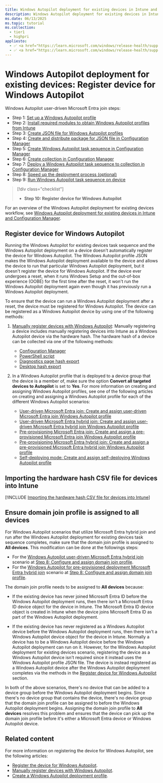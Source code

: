 ```yaml
---
title: Windows Autopilot deployment for existing devices in Intune and Configuration Manager - Step 10 of 10 - Register device for Windows Autopilot
description: Windows Autopilot deployment for existing devices in Intune and Configuration Manager - Step 10 of 10 - Register device for Windows Autopilot.
ms.date: 06/13/2025
ms.topic: tutorial
ms.collection:
  - tier1
  - highpri
appliesto:
  - ✅ <a href="https://learn.microsoft.com/windows/release-health/supported-versions-windows-client" target="_blank">Windows 11</a>
  - ✅ <a href="https://learn.microsoft.com/windows/release-health/supported-versions-windows-client" target="_blank">Windows 10</a>
---
```


# Windows Autopilot deployment for existing devices: Register device for Windows Autopilot

Windows Autopilot user-driven Microsoft Entra join steps:

- Step 1: [Set up a Windows Autopilot profile](setup-autopilot-profile.md)
- Step 2: [Install required modules to obtain Windows Autopilot profiles from Intune](install-modules.md)
- Step 3: [Create JSON file for Windows Autopilot profiles](create-json-file.md)
- Step 4: [Create and distribute package for JSON file in Configuration Manager](create-json-package.md)
- Step 5: [Create Windows Autopilot task sequence in Configuration Manager](create-autopilot-task-sequence.md)
- Step 6: [Create collection in Configuration Manager](create-collection.md)
- Step 7: [Deploy a Windows Autopilot task sequence to collection in Configuration Manager](deploy-autopilot-task-sequence.md)
- Step 8: [Speed up the deployment process (optional)](speed-up-deployment.md)
- Step 9: [Run Windows Autopilot task sequence on device](run-autopilot-task-sequence.md)

> [!div class="checklist"]
>
> - **Step 10: Register device for Windows Autopilot**

For an overview of the Windows Autopilot deployment for existing devices workflow, see [Windows Autopilot deployment for existing devices in Intune and Configuration Manager](existing-devices-workflow.md#workflow).

## Register device for Windows Autopilot

Running the Windows Autopilot for existing devices task sequence and the Windows Autopilot deployment on a device doesn't automatically register the device for Windows Autopilot. The Windows Autopilot profile JSON makes the Windows Autopilot deployment available to the device and allows the device to run that particular Windows Autopilot deployment, but it doesn't register the device for Windows Autopilot. If the device ever undergoes a reset, when it runs Windows Setup and the out-of-box experience (OOBE) for the first time after the reset, it won't run the Windows Autopilot deployment again even though it has previously run a Windows Autopilot deployment.

To ensure that the device can run a Windows Autopilot deployment after a reset, the device must be registered for Windows Autopilot. The device can be registered as a Windows Autopilot device by using one of the following methods:

1. [Manually register devices with Windows Autopilot](../../add-devices.md): Manually registering a device includes manually registering devices into Intune as a Windows Autopilot device via the hardware hash. The hardware hash of a device can be collected via one of the following methods:

   - [Configuration Manager](/mem/configmgr/comanage/how-to-prepare-Win10#windows-autopilot)
   - [PowerShell script](../../add-devices.md#powershell)
   - [Diagnostics page hash export](../../add-devices.md#diagnostics-page-hash-export)
   - [Desktop hash export](../../add-devices.md#desktop-hash-export)

1. In a Windows Autopilot profile that is deployed to a device group that the device is a member of, make sure the option **Convert all targeted devices to Autopilot** is set to **Yes**. For more information on creating and assigning Windows Autopilot profiles, see one of the following articles on creating and assigning a Windows Autopilot profile for each of the different Windows Autopilot scenarios:

   - [User-driven Microsoft Entra join: Create and assign user-driven Microsoft Entra join Windows Autopilot profile](../user-driven/azure-ad-join-autopilot-profile.md)
   - [User-driven Microsoft Entra hybrid join: Create and assign user-driven Microsoft Entra hybrid join Windows Autopilot profile](../user-driven/hybrid-azure-ad-join-autopilot-profile.md)
   - [Pre-provisioning Microsoft Entra join: Create and assign a pre-provisioned Microsoft Entra join Windows Autopilot profile](../pre-provisioning/azure-ad-join-autopilot-profile.md)
   - [Pre-provisioning Microsoft Entra hybrid join: Create and assign a pre-provisioned Microsoft Entra hybrid join Windows Autopilot profile](../pre-provisioning/hybrid-azure-ad-join-autopilot-profile.md)
   - [Self-deploying mode: Create and assign self-deploying Windows Autopilot profile](../self-deploying/self-deploying-autopilot-profile.md)

## Importing the hardware hash CSV file for devices into Intune

[!INCLUDE [Importing the hardware hash CSV file for devices into Intune](../includes/import-hardware-hash.md)]

## Ensure domain join profile is assigned to all devices

For Windows Autopilot scenarios that utilize Microsoft Entra hybrid join and run after the Windows Autopilot deployment for existing devices task sequence completes, make sure that the domain join profile is assigned to **All devices**. This modification can be done at the followings steps:

- For the [Windows Autopilot user-driven Microsoft Entra hybrid join](../user-driven/hybrid-azure-ad-join-workflow.md) scenario at [Step 8: Configure and assign domain join profile](../user-driven/hybrid-azure-ad-join-domain-join-profile.md).
- For the [Windows Autopilot for pre-provisioned deployment Microsoft Entra hybrid join](../pre-provisioning/hybrid-azure-ad-join-workflow.md) scenario at [Step 8: Configure and assign domain join profile](../pre-provisioning/hybrid-azure-ad-join-domain-join-profile.md).

 The domain join profile needs to be assigned to **All devices** because:

- If the existing device has never joined Microsoft Entra ID before the Windows Autopilot deployment runs, then there isn't a Microsoft Entra ID device object for the device in Intune. The Microsoft Entra ID device object is created in Intune when the device joins Microsoft Entra ID as part of the Windows Autopilot deployment.

- If the existing device has never registered as a Windows Autopilot device before the Windows Autopilot deployment runs, then there isn't a Windows Autopilot device object for the device in Intune. Normally a device has to be a Windows Autopilot device before the Windows Autopilot deployment can run on it. However, for the Windows Autopilot deployment for existing devices scenario, registering the device as a Windows Autopilot device isn't required since it instead uses the Windows Autopilot profile JSON file. The device is instead registered as a Windows Autopilot device after the Windows Autopilot deployment completes via the methods in the [Register device for Windows Autopilot](#register-device-for-windows-autopilot) section.

In both of the above scenarios, there's no device that can be added to a device group before the Windows Autopilot deployment begins. Since there's no device group that contains the device, there's no device group that the domain join profile can be assigned to before the Windows Autopilot deployment begins. Assigning the domain join profile to **All devices** resolves this problem and ensures that the device can pick up the domain join profile before it's either a Microsoft Entra device or Windows Autopilot device.

## Related content

For more information on registering the device for Windows Autopilot, see the following articles:

- [Register the device for Windows Autopilot](../../existing-devices.md#register-the-device-for-windows-autopilot).
- [Manually register devices with Windows Autopilot](../../add-devices.md).
- [Create a Windows Autopilot deployment profile](../../profiles.md#create-a-windows-autopilot-deployment-profile).
